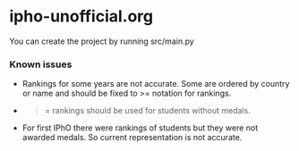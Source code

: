# ipho-unofficial.org
You can create the project by running src/main.py

### Known issues
* Rankings for some years are not accurate. Some are ordered by country or name and should be fixed to >= notation for rankings.
* >= rankings should be used for students without medals.
* For first IPhO there were rankings of students but they were not awarded medals. So current representation is not accurate.
